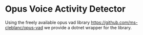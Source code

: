 # Opus Voice Activity Detector

Using the freely available opus vad library https://github.com/ms-cleblanc/opus-vad we provide a dotnet wrapper for the library.